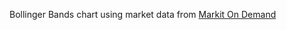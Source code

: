 Bollinger Bands chart using market data from [Markit On Demand](http://dev.markitondemand.com/MODApis/)
